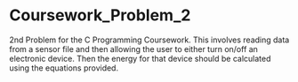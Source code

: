 # Coursework_Problem_2
2nd Problem for the C Programming Coursework.
This involves reading data from a sensor file and then allowing the user to either turn on/off an electronic device.
Then the energy for that device should be calculated using the equations provided.
